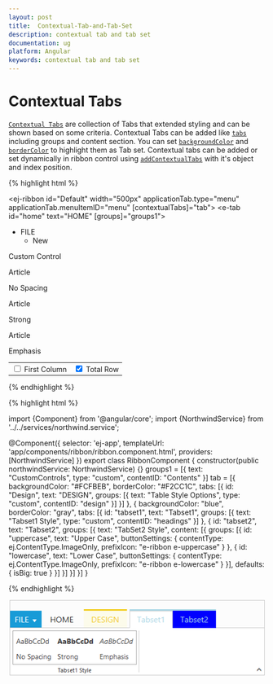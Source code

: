 ```yaml
---
layout: post
title:  Contextual-Tab-and-Tab-Set
description: contextual tab and tab set
documentation: ug
platform: Angular
keywords: contextual tab and tab set
---
```


# Contextual Tabs

[`Contextual Tabs`](http://help.syncfusion.com/api/js/ejribbon#members:contextualtabs) are collection of Tabs that extended styling and can be shown based on some criteria. Contextual Tabs can be added like [`tabs`](http://help.syncfusion.com/api/js/ejribbon#members:tabs) including groups and content section. You can set [`backgroundColor`](http://help.syncfusion.com/api/js/ejribbon#members:contextualtabs-backgroundcolor) and [`borderColor`](http://help.syncfusion.com/api/js/ejribbon#members:contextualtabs-bordercolor) to highlight them as Tab set. Contextual tabs can be added or set dynamically in ribbon control using [`addContextualTabs`](https://help.syncfusion.com/api/angular/ejribbon#methods:addcontextualtabs) with it's object and index position.

{% highlight html %}

<ej-ribbon id="Default" width="500px" applicationTab.type="menu" applicationTab.menuItemID="menu"
[contextualTabs]="tab">
   <e-tabs>
        <e-tab id="home" text="HOME" [groups]="groups1">
        </e-tab>
   </e-tabs>
</ej-ribbon>
<ul id="menu">
    <li>
        <a>FILE</a>
        <ul>
            <li><a>New</a></li>
        </ul>
    </li>
</ul>
<div id="Contents">Custom Control</div>
<div id="headings" class="e-headings">
    <div>
        <p>Article</p>
        <p>No Spacing</p>
    </div>
    <div>
        <p class="e-strong">Article</p>
        <p>Strong</p>
    </div>
    <div>
        <p class="e-emphasis">Article</p>
        <p>Emphasis</p>
    </div>
</div>
<table id="design" class="e-designtablestyle">
    <tr>
        <td>
            <input type="checkbox" id="Check2" />
            <label for="Check2">First Column</label>
        </td>
        <td>
            <input type="checkbox" id="check4" checked="checked" />
            <label for="check4">Total Row</label>
        </td>
    </tr>
</table>
   
{% endhighlight %}

{% highlight html %}

import {Component} from '@angular/core';
import {NorthwindService} from '../../services/northwind.service';

@Component({
  selector: 'ej-app',
  templateUrl: 'app/components/ribbon/ribbon.component.html',
  providers: [NorthwindService]
})
export class RibbonComponent {
   constructor(public northwindService: NorthwindService) {}
   groups1 = [{
        text: "CustomControls",
        type: "custom",
        contentID: "Contents"
   }]
   tab = [{
        backgroundColor: "#FCFBEB",
        borderColor: "#F2CC1C",
        tabs: [{
            id: "Design",
            text: "DESIGN",
            groups: [{
                text: "Table Style Options",
                type: "custom",
                contentID: "design"
            }]
        }]
    },
        {
            backgroundColor: "blue",
            borderColor: "gray",
            tabs: [{
                id: "tabset1",
                text: "Tabset1",
                groups: [{
                    text: "Tabset1 Style",
                    type: "custom",
                    contentID: "headings"
                }]
            }, {
                    id: "tabset2",
                    text: "Tabset2",
                    groups: [{
                        text: "TabSet2 Style",
                        content: [{
                            groups: [{
                                id: "uppercase",
                                text: "Upper Case",
                                buttonSettings: {
                                    contentType: ej.ContentType.ImageOnly,
                                    prefixIcon: "e-ribbon e-uppercase"
                                }
                            }, {
                                    id: "lowercase",
                                    text: "Lower Case",
                                    buttonSettings: {
                                        contentType: ej.ContentType.ImageOnly,
                                        prefixIcon: "e-ribbon e-lowercase"
                                    }
                                }],
                            defaults: {
                                isBig: true
                            }
                        }]
                    }]
                }]
        }]
}
  
{% endhighlight %}


![](Contextual-Tab-and-Tab-Set_images/Contextual-Tab-and-Tab-Set_img1.png)

